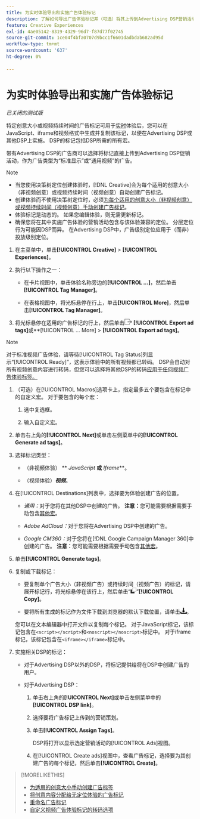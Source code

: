 ```yaml
---
title: 为实时体验导出和实施广告体验标记
description: 了解如何导出广告体验标记并（可选）将其上传到Advertising DSP营销活动。
feature: Creative Experiences
exl-id: 4ae05142-8319-4329-96d7-f87d77f02745
source-git-commit: 1ce04f4bfa0707d9bcc1f6601dadbdab682ad95d
workflow-type: tm+mt
source-wordcount: '637'
ht-degree: 0%

---
```


# 为实时体验导出和实施广告体验标记

*已关闭的测试版*

特定创意大小或视频持续时间的广告标记可用于[实时](experience-about.md#experience-statuses)体验后，您可以在JavaScript、iframe和视频格式中生成并复制该标记，以便在Advertising DSP或其他DSP上实施。 DSP的标记包括DSP所需的所有宏。

带有Advertising DSP的广告商可以选择将标记直接上传到Advertising DSP促销活动，作为广告类型为“标准显示”或“通用视频”的广告。

>[!NOTE]
>
>* 当您使用决策树定位创建体验时，[!DNL Creative]会为每个适用的创意大小（非视频创意）或视频持续时间（视频创意）自动创建广告标记。
>* 创建体验而不使用决策树定位时，必须[为每个适用的创意大小（非视频创意）或视频持续时间（视频创意）手动创建广告标记](experience-tag-create-manually.md)。
>* 体验标记是动态的。 如果您编辑体验，则无需更新标记。
>* 确保您将在其中实施广告体验的营销活动包含与该体验兼容的定位。 分层定位行为可能因DSP而异。 在Advertising DSP中，广告级别定位应用于（而非）投放级别定位。

1. 在主菜单中，单击&#x200B;**[!UICONTROL Creative]** > **[!UICONTROL Experiences]**。

1. 执行以下操作之一：<!-- I see multiselect, but it's not actually working for me as of 2/3 so I don't know how exporting multiple tags works.-->

   * 在卡片视图中，单击体验名称旁边的&#x200B;**[!UICONTROL ...]**，然后单击&#x200B;**[!UICONTROL Tag Manager]**。

   * 在表格视图中，将光标悬停在行上，单击&#x200B;**[!UICONTROL More]**，然后单击&#x200B;**[!UICONTROL Tag Manager]**。

1. 将光标悬停在适用的广告标记的行上，然后单击![导出广告标记](/help/creative/assets/export.png "导出广告标记") **[!UICONTROL Export ad tags]**&#x200B;或**[!UICONTROL ... More] > **[!UICONTROL Export ad tags]**。

>[!NOTE]
>
>对于标准视频广告体验，请等待[!UICONTROL Tag Status]列显示“[!UICONTROL Ready]”，这表示体验中的所有视频都已转码。 DSP会自动对所有视频创意内容进行转码，但您可以选择将其他DSP的转码[应用于任何视频广告体验标签。](experience-tag-video-transcoding.md)

<!-- Tag Manager has only a list view, but no card view, as of 2/2. -->

1. （可选）在[!UICONTROL Macros]选项卡上，指定最多五个要包含在标记中的自定义宏。 对于要包含的每个宏：

   1. 选中复选框。<!-- Explain more -->

   1. 输入自定义宏。<!-- Explain more -->

1. 单击右上角的&#x200B;**[!UICONTROL Next]**&#x200B;或单击左侧菜单中的&#x200B;**[!UICONTROL Generate ad tags]**。

1. 选择标记类型：

   * （非视频体验） ** *JavaScript* **或** *Iframe***。

   * （视频体验）***视频***。

1. 在[!UICONTROL Destinations]列表中，选择要为体验创建广告的位置。

   * *通用：*&#x200B;对于您将在其他DSP中创建的广告。 **注意：**&#x200B;您可能需要根据需要手动包含[其他宏](/help/creative/creative-macros.md)。

   * *Adobe AdCloud：*&#x200B;对于您将在Advertising DSP中创建的广告。

   * *Google CM360：*&#x200B;对于您将在[!DNL Google Campaign Manager 360]中创建的广告。 **注意：**&#x200B;您可能需要根据需要手动包含[其他宏](/help/creative/creative-macros.md)。

1. 单击&#x200B;**[!UICONTROL Generate tags]**。

1. 复制或下载标记：

   * 要复制单个广告大小（非视频广告）或持续时间（视频广告）的标记，请展开标记行，将光标悬停在该行上，然后单击“![复制](/help/creative/assets/copy.png "复制")”**[!UICONTROL Copy]**。<!-- why diff than "Copy to clipboard icon used to copy macros for creatives? -->

   * 要将所有生成的标记作为文件下载到浏览器的默认下载位置，请单击![下载标记](/help/creative/assets/download.png "下载标记")。

   您可以在文本编辑器中打开文件以复制每个标记。 对于JavaScript标记，该标记包含在`<script></script>`和`<noscript></noscript>`标记中。 对于iframe标记，该标记包含在`<iframe></iframe>`标记中。

1. 实施相关DSP的标记：

   * 对于Advertising DSP以外的DSP，将标记提供给将在DSP中创建广告的用户。

   * 对于Advertising DSP：

      1. 单击右上角的&#x200B;**[!UICONTROL Next]**&#x200B;或单击左侧菜单中的&#x200B;**[!UICONTROL DSP link]**。

      1. 选择要将广告标记上传到的营销策划。

      1. 单击&#x200B;**[!UICONTROL Assign Tags]**。

         DSP将打开以显示选定营销活动的[!UICONTROL Ads]视图。

      1. 在[!UICONTROL Create ads]视图中，查看广告标记，选择要为其创建广告的每个标记，然后单击&#x200B;**[!UICONTROL Create]**。

<!-- no way to get back to the Creative Tag Manager -- you have to click back through the main menu -->

<!-- Add this info, with descriptions:

## Ad tag formats

### JavaScript

### Iframe

-->

>[!MORELIKETHIS]
>
>* [为适用的创意大小手动创建广告标签](experience-tag-create-manually.md)
>* [将创意内容分配给无定位体验的广告标记](experience-tag-assign-creatives.md)
>* [重命名广告标记](experience-tag-rename.md)
>* [自定义视频广告体验标记的转码选项](experience-tag-video-transcoding.md)
